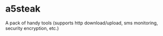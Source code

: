 # a5steak
A pack of handy tools (supports http download/upload, sms monitoring, security encryption, etc.)
